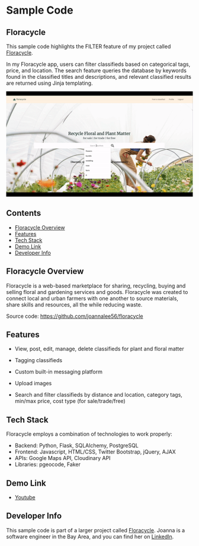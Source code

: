 # Sample Code
## Floracycle

This sample code highlights the FILTER feature of my project called [Floracycle](https://github.com/joannalee56/floracycle). 

In my Floracycle app, users can filter classifieds based on categorical tags, price, and location. The search feature queries the database by keywords found in the classified titles and descriptions, and relevant classified results are returned using Jinja templating. 

![Floracycle Filter Feature](/static/images/Floracycle2.gif)

## Contents
* [Floracycle Overview](#overview)
* [Features](#features)
* [Tech Stack](#tech)
* [Demo Link](#demo)
* [Developer Info](#developer)


## <a name="overview"></a>Floracycle Overview

Floracycle is a web-based marketplace for sharing, recycling, buying and selling floral and gardening services and goods. Floracycle was created to connect local and urban farmers with one another to source materials, share skills and resources, all the while reducing waste. 

Source code: https://github.com/joannalee56/floracycle


## <a name="features"></a>Features

- View, post, edit, manage, delete classifieds for plant and floral matter

- Tagging classifieds

- Custom built-in messaging platform

- Upload images

- Search and filter classifieds by distance and location, category tags, min/max price, cost type (for sale/trade/free)


## <a name="tech"></a>Tech Stack

Floracycle employs a combination of technologies to work properly:

- Backend: Python, Flask, SQLAlchemy, PostgreSQL 
- Frontend: Javascript, HTML/CSS, Twitter Bootstrap, jQuery, AJAX
- APIs: Google Maps API, Cloudinary API
- Libraries: pgeocode, Faker


## <a name="demo"></a>Demo Link

- [Youtube](https://youtu.be/LvU7Bgee-mU)


## <a name="developer"></a>Developer Info

This sample code is part of a larger project called [Floracycle](https://github.com/joannalee56/floracycle). Joanna is a software engineer in the Bay Area, and you can find her on [LinkedIn](https://www.linkedin.com/in/joanna-e-lee/).


